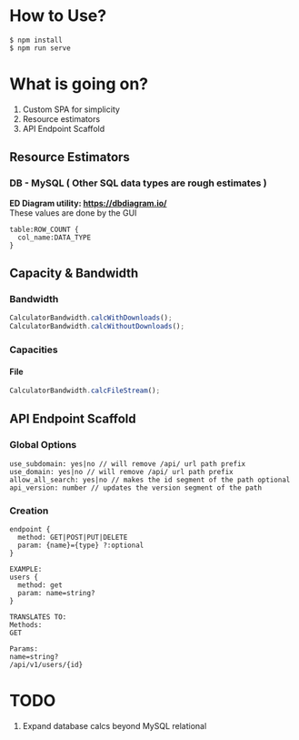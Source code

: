 # How to Use?
```shell
$ npm install
$ npm run serve
```

# What is going on?
1. Custom SPA for simplicity
2. Resource estimators
3. API Endpoint Scaffold

## Resource Estimators
### DB - MySQL ( Other SQL data types are rough estimates )
__ED Diagram utility: https://dbdiagram.io/__  
These values are done by the GUI
```
table:ROW_COUNT {
  col_name:DATA_TYPE
}
```

## Capacity & Bandwidth
### Bandwidth
```javascript
CalculatorBandwidth.calcWithDownloads();
CalculatorBandwidth.calcWithoutDownloads();
```

### Capacities
#### File
```javascript
CalculatorBandwidth.calcFileStream();
```
## API Endpoint Scaffold
### Global Options
```
use_subdomain: yes|no // will remove /api/ url path prefix
use_domain: yes|no // will remove /api/ url path prefix
allow_all_search: yes|no // makes the id segment of the path optional
api_version: number // updates the version segment of the path
```

### Creation
```
endpoint {
  method: GET|POST|PUT|DELETE
  param: {name}={type} ?:optional
}

EXAMPLE:
users {
  method: get
  param: name=string?
}

TRANSLATES TO:
Methods:
GET

Params:
name=string?
/api/v1/users/{id}
```
# TODO
1. Expand database calcs beyond MySQL relational